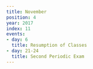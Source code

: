```yaml
---
title: November
position: 4
year: 2017
index: 11
events:
- day: 6
  title: Resumption of Classes
- day: 21-24
  title: Second Periodic Exam
---
```


